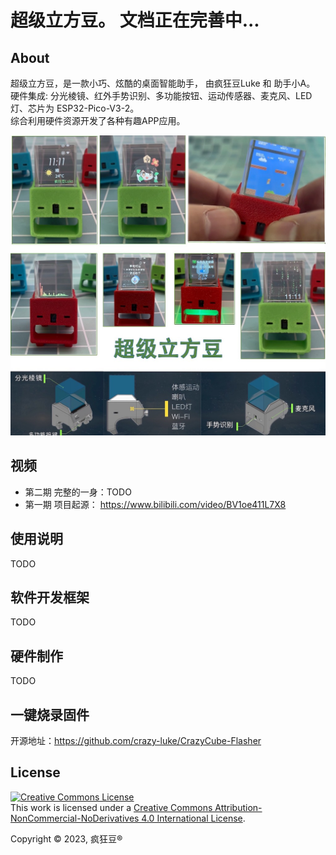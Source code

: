 # 超级立方豆。	文档正在完善中...



## About
超级立方豆，是一款小巧、炫酷的桌面智能助手， 由疯狂豆Luke 和 助手小A。  
硬件集成: 分光棱镜、红外手势识别、多功能按钮、运动传感器、麦克风、LED灯、芯片为 ESP32-Pico-V3-2。  
综合利用硬件资源开发了各种有趣APP应用。 


![Image of CrazyCube Flasher GUI](images/crazycube.jpg)



## 视频
* 第二期 完整的一身：TODO
* 第一期 项目起源： https://www.bilibili.com/video/BV1oe411L7X8


## 使用说明
TODO

## 软件开发框架 
TODO

## 硬件制作
TODO

## 一键烧录固件
开源地址：https://github.com/crazy-luke/CrazyCube-Flasher






## License

<a rel="license" href="http://creativecommons.org/licenses/by-nc-nd/4.0/"><img alt="Creative Commons License" style="border-width:0" src="https://i.creativecommons.org/l/by-nc-nd/4.0/88x31.png" /></a><br />This work is licensed under a <a rel="license" href="http://creativecommons.org/licenses/by-nc-nd/4.0/">Creative Commons Attribution-NonCommercial-NoDerivatives 4.0 International License</a>.

Copyright © 2023, 疯狂豆® 